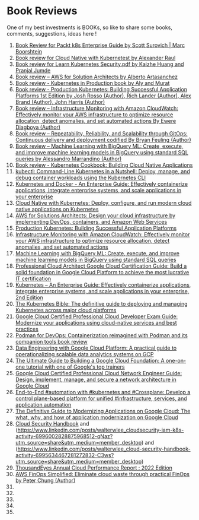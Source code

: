 # Book Reviews

One of my best investments is BOOKs, so like to share some books, comments, suggestions, ideas here !
1. [Book Review for Packt k8s Enterprise Guide by Scott Surovich | Marc Boorshtein](https://github.com/leewalter/books/blob/master/reviews/Packt%20k8s%20Enterprise%20Book%20Review.pdf)
2. [Book review for Cloud Native with Kubernetest by Alexander Raul](https://github.com/leewalter/books/blob/master/reviews/Book%20review%20for%20Cloud%20Native%20with%20Kubernetest%20by%20Alexander%20Raul.pdf)
3. [Book review for Learn Kubernetes Security.pdf by Kaizhe Huang and Pranjal Jumde](https://github.com/leewalter/books/blob/master/reviews/Book%20review%20for%20Learn%20Kubernetes%20Security.pdf)
4. [Book review – AWS for Solution Architects by Alberto Artasanchez](https://github.com/leewalter/books/blob/master/reviews/AWS%20Solution%20Architect%20Book%20review.pdf)
5. [Book review - Kubernetes in Production book by Aly and Murat](https://github.com/leewalter/books/blob/master/reviews/Book%20review%20-%20Kubernetes%20in%20Production%20book%20by%20Aly%20and%20Murat.pdf)
6. [Book review - Production Kubernetes: Building Successful Application Platforms 1st Edition
by Josh Rosso (Author), Rich Lander (Author), Alex Brand (Author), John Harris (Author)](https://github.com/leewalter/books/blob/master/reviews/Production%20Kubernetes%20book%20by%20Josh%20Alex%20Rich%20and%20John.pdf)
7. [Book review – Infrastructure Monitoring with Amazon CloudWatch: Effectively monitor your AWS infrastructure to optimize resource allocation, detect anomalies, and set automated actions By Ewere Diagboya (Author)](https://github.com/leewalter/books/blob/master/reviews/Book%20review%20of%20AWS%20Monitoring%20and%20Cloudwatch.pdf)
8. [Book review – Repeatability, Reliability, and Scalability through GitOps: Continuous delivery and deployment codified By Bryan Feuling (Author)](https://github.com/leewalter/books/blob/master/reviews/Book%20review%20for%20GitOps.pdf)
9. [Book review – Machine Learning with BigQuery ML: Create, execute, and improve machine learning models in BigQuery using standard SQL queries by Alessandro Marrandino (Author)](https://github.com/leewalter/books/blob/master/reviews/Book%20review%20of%20BQML.pdf)
10. [Book review - Kubernetes Cookbook: Building Cloud Native Applications](https://www.amazon.com/review/R2VIXC0M6ILLKS/ref=pe_1098610_137716200_cm_rv_eml_rv0_rv)
11. [kubectl: Command-Line Kubernetes in a Nutshell: Deploy, manage, and debug container workloads using the Kubernetes CLI](https://www.amazon.com/review/R1AZ86FZ4KHHIO/ref=pe_1098610_137716200_cm_rv_eml_rv0_rv)
12. [Kubernetes and Docker - An Enterprise Guide: Effectively containerize applications, integrate enterprise systems, and scale applications in your enterprise](https://www.amazon.com/review/RE5MHS6RBWKSP/ref=pe_1098610_137716200_cm_rv_eml_rv0_rv)
13. [Cloud Native with Kubernetes: Deploy, configure, and run modern cloud native applications on Kubernetes](https://www.amazon.com/review/RGHC9TQKR1HGR/ref=pe_1098610_137716200_cm_rv_eml_rv0_rv)
14. [AWS for Solutions Architects: Design your cloud infrastructure by implementing DevOps, containers, and Amazon Web Services](https://www.amazon.com/review/RSABL64IGJZAU/ref=pe_1098610_137716200_cm_rv_eml_rv0_rv)
15. [Production Kubernetes: Building Successful Application Platforms](https://www.amazon.com/review/R2FVLMOEKQZDGF/ref=pe_1098610_137716200_cm_rv_eml_rv0_rv)
16. [Infrastructure Monitoring with Amazon CloudWatch: Effectively monitor your AWS infrastructure to optimize resource allocation, detect anomalies, and set automated actions ](https://www.amazon.com/review/RB9NHRC1DZTM5/ref=pe_1098610_137716200_cm_rv_eml_rv0_rv)
17. [Machine Learning with BigQuery ML: Create, execute, and improve machine learning models in BigQuery using standard SQL queries](https://www.amazon.com/review/R21JA5B6797B8X/ref=pe_1098610_137716200_cm_rv_eml_rv0_rv)
18. [Professional Cloud Architect Google Cloud Certification Guide: Build a solid foundation in Google Cloud Platform to achieve the most lucrative IT certification](https://www.amazon.com/review/R3NBJ3ATQIEHTC/ref=pe_1098610_137716200_cm_rv_eml_rv0_rv)
19. [Kubernetes – An Enterprise Guide: Effectively containerize applications, integrate enterprise systems, and scale applications in your enterprise, 2nd Edition](https://www.amazon.com/review/R1IWRF0RRJAJZH/ref=pe_1098610_137716200_cm_rv_eml_rv0_rv)
20. [The Kubernetes Bible: The definitive guide to deploying and managing Kubernetes across major cloud platforms](https://www.amazon.com/review/R3QL5L41I5NW85/ref=pe_1098610_137716200_cm_rv_eml_rv0_rv)
21. [Google Cloud Certified Professional Cloud Developer Exam Guide: Modernize your applications using cloud-native services and best practices](https://www.amazon.com/review/R39A17RKLXK9BW/ref=pe_1098610_137716200_cm_rv_eml_rv0_rv)
22. [Podman for DevOps: Containerization reimagined with Podman and its companion tools book review](https://www.amazon.com/review/RZQYKWKH5DKCY/ref=pe_1098610_137716200_cm_rv_eml_rv0_rv)
23. [Data Engineering with Google Cloud Platform: A practical guide to operationalizing scalable data analytics systems on GCP](https://www.linkedin.com/posts/walterwlee_data-engineering-with-google-cloud-platform-activity-6984035068495187968-HG5w?utm_source=share&utm_medium=member_desktop)
24. [The Ultimate Guide to Building a Google Cloud Foundation: A one-on-one tutorial with one of Google's top trainers](https://www.linkedin.com/posts/walterwlee_anthos-googlecloud-buy-activity-6982599920415313921-6fJB?utm_source=share&utm_medium=member_desktop)
25. [Google Cloud Certified Professional Cloud Network Engineer Guide: Design, implement, manage, and secure a network architecture in Google Cloud](https://www.linkedin.com/posts/walterwlee_recommend-cloudjourney-cloudcertification-activity-6983659052182515712-7P88?utm_source=share&utm_medium=member_desktop)
26. [End-to-End #automation with #kubernetes and #Crossplane: Develop a control plane-based platform for unified #infrastructure, services, and application automation](https://www.linkedin.com/posts/walterwlee_automation-kubernetes-crossplane-activity-6983667910464471040-kS2H?utm_source=share&utm_medium=member_desktop)
27. [The Definitive Guide to Modernizing Applications on Google Cloud: The what, why, and how of application modernization on Google Cloud](https://www.linkedin.com/posts/walterwlee_googlecloud-googlecloudplatform-googlecloudcertified-activity-6984342428124135424-Bpua?utm_source=share&utm_medium=member_desktop)
28. [Cloud Security Handbook](https://www.linkedin.com/posts/walterwlee_cloud-security-handbook-find-out-how-to-activity-6996013396395536384-9Be3?utm_source=share&utm_medium=member_desktop) and (https://www.linkedin.com/posts/walterwlee_cloudsecurity-iam-k8s-activity-6996002828875968512-qNaz?utm_source=share&utm_medium=member_desktop) and (https://www.linkedin.com/posts/walterwlee_cloud-security-handbook-activity-6995634467281272832-C3ws?utm_source=share&utm_medium=member_desktop)
29. [ThousandEyes Annual Cloud Performance Report : 2022 Edition](https://www.linkedin.com/posts/walterwlee_cloud-performance-report-2022-edition-activity-6999250405708763136-N7Hb?utm_source=share&utm_medium=member_desktop)
30. [AWS FinOps Simplified: Eliminate cloud waste through practical FinOps by Peter Chung (Author)](https://www.amazon.com/review/R3RLUNT3MH3BR2/ref=pe_1098610_137716200_cm_rv_eml_rv0_rv)
31. []()
32. []()
33. []()
34. []()
35. []()


